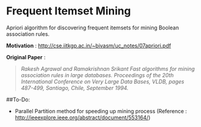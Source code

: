 #  Frequent Itemset Mining


Apriori algorithm for discovering frequent itemsets for mining Boolean association rules.

**Motivation** : http://cse.iitkgp.ac.in/~bivasm/uc_notes/07apriori.pdf

**Original Paper** :

> *Rakesh Agrawal and Ramakrishnan Srikant Fast algorithms for mining association rules in large databases. Proceedings of the 20th International Conference on Very Large Data Bases, VLDB, pages 487-499, Santiago, Chile, September 1994.*

##To-Do:

* Parallel Partition method for speeding up mining process (Reference : http://ieeexplore.ieee.org/abstract/document/553164/)
